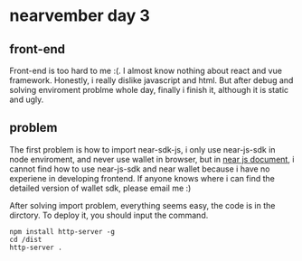 # nearvember day 3
## front-end
Front-end is too hard to me :(. I almost know nothing about react and vue framework. Honestly, i really dislike javascript and html. But after debug and solving enviroment problme whole day, finally i finish it, although it is static and  ugly.

## problem
The first problem is how to import near-sdk-js, i only use near-js-sdk in node enviroment, and never use wallet in browser, but in [near js document]( https://docs.near.org/docs/tutorials/front-end/naj-examples), i cannot find how to use near-js-sdk and near wallet because i have no experiene in developing frontend. If anyone knows where i can find the detailed version of wallet sdk, please email me :)

After solving import problem, everything seems easy, the code is in the dirctory. To deploy it, you should input the command.

```
npm install http-server -g
cd /dist
http-server .
```